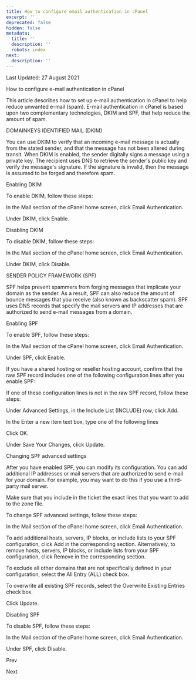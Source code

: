 ```yaml
---
title: How to configure email authentication in cPanel
excerpt: ''
deprecated: false
hidden: false
metadata:
  title: ''
  description: ''
  robots: index
next:
  description: ''
---
```


<div class="page-header">
</div>

<span class="icon-calendar" aria-hidden="true"></span>

Last Updated: 27 August 2021 

<div itemprop="articleBody">
<span style={{fontSize: "xx-large"}}>How to configure e-mail authentication in cPanel</span>
<div> </div>
<p dir="ltr">This article describes how to set up e-mail authentication in cPanel to help reduce unwanted e-mail (spam). E-mail authentication in cPanel is based upon two complementary technologies, DKIM and SPF, that help reduce the amount of spam.</p>
DOMAINKEYS IDENTIFIED MAIL (DKIM)
<p dir="ltr">You can use DKIM to verify that an incoming e-mail message is actually from the stated sender, and that the message has not been altered during transit. When DKIM is enabled, the sender digitally signs a message using a private key. The recipient uses DNS to retrieve the sender's public key and verify the message's signature. If the signature is invalid, then the message is assumed to be forged and therefore spam.</p>
Enabling DKIM
<p dir="ltr">To enable DKIM, follow these steps:</p>

<p dir="ltr">In the Mail section of the cPanel home screen, click Email Authentication.</p>

<p dir="ltr">Under DKIM, click Enable.</p>

Disabling DKIM
<p dir="ltr">To disable DKIM, follow these steps:</p>

<p dir="ltr">In the Mail section of the cPanel home screen, click Email Authentication.</p>

<p dir="ltr">Under DKIM, click Disable.</p>

SENDER POLICY FRAMEWORK (SPF)
<p dir="ltr">SPF helps prevent spammers from forging messages that implicate your domain as the sender. As a result, SPF can also reduce the amount of bounce messages that you receive (also known as backscatter spam). SPF uses DNS records that specify the mail servers and IP addresses that are authorized to send e-mail messages from a domain.</p>
Enabling SPF
<p dir="ltr">To enable SPF, follow these steps:</p>

<p dir="ltr">In the Mail section of the cPanel home screen, click Email Authentication.</p>

<p dir="ltr">Under SPF, click Enable.</p>

<p dir="ltr">If you have a shared hosting or reseller hosting account, confirm that the raw SPF record includes one of the following configuration lines after you enable SPF:</p>

<p dir="ltr">If one of these configuration lines is not in the raw SPF record, follow these steps:</p>

<p dir="ltr">Under Advanced Settings, in the Include List (INCLUDE) row, click Add.</p>

<p dir="ltr">In the Enter a new item text box, type one of the following lines</p>

<p dir="ltr">Click OK.</p>

<p dir="ltr">Under Save Your Changes, click Update.</p>

Changing SPF advanced settings
<p dir="ltr">After you have enabled SPF, you can modify its configuration. You can add additional IP addresses or mail servers that are authorized to send e-mail for your domain. For example, you may want to do this if you use a third-party mail server.</p>
<p dir="ltr">Make sure that you include in the ticket the exact lines that you want to add to the zone file.</p>
<p dir="ltr">To change SPF advanced settings, follow these steps:</p>

<p dir="ltr">In the Mail section of the cPanel home screen, click Email Authentication.</p>

<p dir="ltr">To add additional hosts, servers, IP blocks, or include lists to your SPF configuration, click Add in the corresponding section. Alternatively, to remove hosts, servers, IP blocks, or include lists from your SPF configuration, click Remove in the corresponding section.</p>

<p dir="ltr">To exclude all other domains that are not specifically defined in your configuration, select the All Entry (ALL) check box.</p>

<p dir="ltr">To overwrite all existing SPF records, select the Overwrite Existing Entries check box.</p>

<p dir="ltr">Click Update.</p>

Disabling SPF
<p dir="ltr">To disable SPF, follow these steps:</p>

<p dir="ltr">In the Mail section of the cPanel home screen, click Email Authentication.</p>

<p dir="ltr">Under SPF, click Disable.</p>

 </div>

<span class="icon-chevron-left" aria-hidden="true"></span> <span aria-hidden="true">Prev</span> 

<span aria-hidden="true">Next</span> <span class="icon-chevron-right" aria-hidden="true"></span> 

</div>